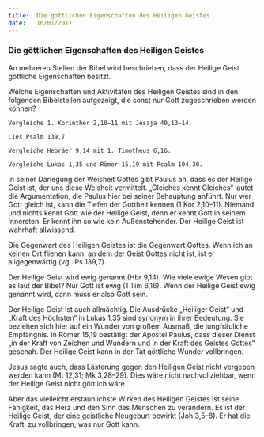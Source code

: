 ```yaml
---
title:  Die göttlichen Eigenschaften des Heiligen Geistes
date:   16/01/2017
---
```


### Die göttlichen Eigenschaften des Heiligen Geistes 

An mehreren Stellen der Bibel wird beschrieben, dass der Heilige Geist göttliche Eigenschaften besitzt. 

Welche Eigenschaften und Aktivitäten des Heiligen Geistes sind in den folgenden Bibelstellen aufgezeigt, die sonst nur Gott zugeschrieben werden können? 

`Vergleiche 1. Korinther 2,10–11 mit Jesaja 40,13–14.` 

`Lies Psalm 139,7` 

`Vergleiche Hebräer 9,14 mit 1. Timotheus 6,16.` 

`Vergleiche Lukas 1,35 und Römer 15,19 mit Psalm 104,30.` 

In seiner Darlegung der Weisheit Gottes gibt Paulus an, dass es der Heilige Geist ist, der uns diese Weisheit vermittelt. „Gleiches kennt Gleiches“ lautet die Argumentation, die Paulus hier bei seiner Behauptung anführt. Nur wer Gott gleich ist, kann die Tiefen der Gottheit kennen (1 Kor 2,10–11). Niemand und nichts kennt Gott wie der Heilige Geist, denn er kennt Gott in seinem Innersten. Er kennt ihn so wie kein Außenstehender. Der Heilige Geist ist wahrhaft allwissend. 

Die Gegenwart des Heiligen Geistes ist die Gegenwart Gottes. Wenn ich an keinen Ort fliehen kann, an dem der Geist Gottes nicht ist, ist er allgegenwärtig (vgl. Ps 139,7). 

Der Heilige Geist wird ewig genannt (Hbr 9,14). Wie viele ewige Wesen gibt es laut der Bibel? Nur Gott ist ewig (1 Tim 6,16). Wenn der Heilige Geist ewig genannt wird, dann muss er also Gott sein. 

Der Heilige Geist ist auch allmächtig. Die Ausdrücke „Heiliger Geist“ und „Kraft des Höchsten“ in Lukas 1,35 sind synonym in ihrer Bedeutung. Sie beziehen sich hier auf ein Wunder von großem Ausmaß, die jungfräuliche Empfängnis. In Römer 15,19 bestätigt der Apostel Paulus, dass dieser Dienst „in der Kraft von Zeichen und Wundern und in der Kraft des Geistes Gottes“ geschah. Der Heilige Geist kann in der Tat göttliche Wunder vollbringen. 

Jesus sagte auch, dass Lästerung gegen den Heiligen Geist nicht vergeben werden kann (Mt 12,31; Mk 3,28–29). Dies wäre nicht nachvollziehbar, wenn der Heilige Geist nicht göttlich wäre. 

Aber das vielleicht erstaunlichste Wirken des Heiligen Geistes ist seine Fähigkeit, das Herz und den Sinn des Menschen zu verändern. Es ist der Heilige Geist, der eine geistliche Neugeburt bewirkt (Joh 3,5–8). Er hat die Kraft, zu vollbringen, was nur Gott kann. 